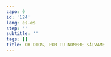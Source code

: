 ```yaml
---
capo: 0
id: '124'
lang: es-es
step: ''
subtitle: ''
tags: []
title: OH DIOS, POR TU NOMBRE SÁLVAME
---
```

